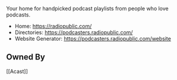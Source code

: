 Your home for handpicked podcast playlists from people who love podcasts.

* Home: https://radiopublic.com/
* Directories: https://podcasters.radiopublic.com/
* Website Generator: https://podcasters.radiopublic.com/website

## Owned By
[[Acast]]
